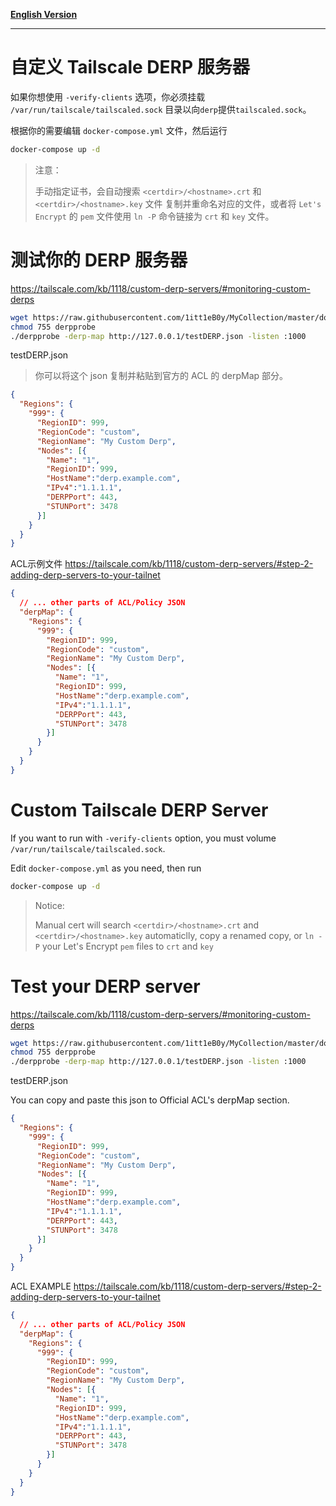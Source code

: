 **[English Version](README.md#Custom%20Tailscale%20DERP%20Server)**

---
# 自定义 Tailscale DERP 服务器

如果你想使用 `-verify-clients` 选项，你必须挂载 `/var/run/tailscale/tailscaled.sock` 目录以向`derp`提供`tailscaled.sock`。

根据你的需要编辑 `docker-compose.yml` 文件，然后运行
```bash
docker-compose up -d
```

> 注意：
> 
> 手动指定证书，会自动搜索 `<certdir>/<hostname>.crt` 和 `<certdir>/<hostname>.key` 文件
> 复制并重命名对应的文件，或者将 `Let's Encrypt` 的 `pem` 文件使用 `ln -P` 命令链接为 `crt` 和 `key` 文件。

# 测试你的 DERP 服务器

https://tailscale.com/kb/1118/custom-derp-servers/#monitoring-custom-derps

```bash
wget https://raw.githubusercontent.com/1itt1eB0y/MyCollection/master/docker/derper/derpprobe
chmod 755 derpprobe
./derpprobe -derp-map http://127.0.0.1/testDERP.json -listen :1000
```

testDERP.json
> 你可以将这个 json 复制并粘贴到官方的 ACL 的 derpMap 部分。

```json
{
  "Regions": {
    "999": {
      "RegionID": 999,
      "RegionCode": "custom",
      "RegionName": "My Custom Derp",
      "Nodes": [{
        "Name": "1",
        "RegionID": 999,
        "HostName":"derp.example.com",
        "IPv4":"1.1.1.1",
        "DERPPort": 443,
        "STUNPort": 3478
      }]
    }
  }
}
```

ACL示例文件
https://tailscale.com/kb/1118/custom-derp-servers/#step-2-adding-derp-servers-to-your-tailnet
```json
{
  // ... other parts of ACL/Policy JSON
  "derpMap": {
    "Regions": {
      "999": {
        "RegionID": 999,
        "RegionCode": "custom",
        "RegionName": "My Custom Derp",
        "Nodes": [{
          "Name": "1",
          "RegionID": 999,
          "HostName":"derp.example.com",
          "IPv4":"1.1.1.1",
          "DERPPort": 443,
          "STUNPort": 3478
        }]
      }
    }
  }
}
```

# Custom Tailscale DERP Server

If you want to run with `-verify-clients` option, you must volume `/var/run/tailscale/tailscaled.sock`.

Edit `docker-compose.yml` as you need, then run

```bash
docker-compose up -d
```

> Notice: 
> 
> Manual cert will search `<certdir>/<hostname>.crt` and `<certdir>/<hostname>.key` automaticlly, copy a renamed copy, or `ln -P` your Let's Encrypt `pem` files to `crt` and `key`

# Test your DERP server

https://tailscale.com/kb/1118/custom-derp-servers/#monitoring-custom-derps

```bash
wget https://raw.githubusercontent.com/1itt1eB0y/MyCollection/master/docker/derper/derpprobe
chmod 755 derpprobe
./derpprobe -derp-map http://127.0.0.1/testDERP.json -listen :1000
```

testDERP.json

You can copy and paste this json to Official ACL's derpMap section.
```json
{
  "Regions": {
    "999": {
      "RegionID": 999,
      "RegionCode": "custom",
      "RegionName": "My Custom Derp",
      "Nodes": [{
        "Name": "1",
        "RegionID": 999,
        "HostName":"derp.example.com",
        "IPv4":"1.1.1.1",
        "DERPPort": 443,
        "STUNPort": 3478
      }]
    }
  }
}
```

ACL EXAMPLE https://tailscale.com/kb/1118/custom-derp-servers/#step-2-adding-derp-servers-to-your-tailnet
```json
{
  // ... other parts of ACL/Policy JSON
  "derpMap": {
    "Regions": {
      "999": {
        "RegionID": 999,
        "RegionCode": "custom",
        "RegionName": "My Custom Derp",
        "Nodes": [{
          "Name": "1",
          "RegionID": 999,
          "HostName":"derp.example.com",
          "IPv4":"1.1.1.1",
          "DERPPort": 443,
          "STUNPort": 3478
        }]
      }
    }
  }
}
```
